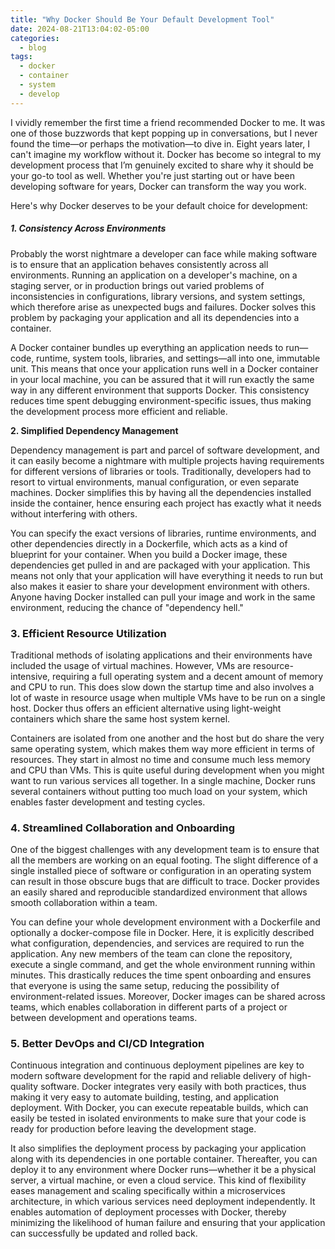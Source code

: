 ```yaml
---
title: "Why Docker Should Be Your Default Development Tool"
date: 2024-08-21T13:04:02-05:00
categories:
  - blog
tags:
  - docker
  - container
  - system
  - develop
---
```


I vividly remember the first time a friend recommended Docker to me. It was one of those buzzwords that kept popping up in conversations, but I never found the time—or perhaps the motivation—to dive in. Eight years later, I can't imagine my workflow without it. Docker has become so integral to my development process that I’m genuinely excited to share why it should be your go-to tool as well. Whether you're just starting out or have been developing software for years, Docker can transform the way you work.

Here's why Docker deserves to be your default choice for development:

##### 1. **Consistency Across Environments**

Probably the worst nightmare a developer can face while making software is to ensure that an application behaves consistently across all environments. Running an application on a developer's machine, on a staging server, or in production brings out varied problems of inconsistencies in configurations, library versions, and system settings, which therefore arise as unexpected bugs and failures. Docker solves this problem by packaging your application and all its dependencies into a container.

A Docker container bundles up everything an application needs to run—code, runtime, system tools, libraries, and settings—all into one, immutable unit. This means that once your application runs well in a Docker container in your local machine, you can be assured that it will run exactly the same way in any different environment that supports Docker. This consistency reduces time spent debugging environment-specific issues, thus making the development process more efficient and reliable.

**2. Simplified Dependency Management**

Dependency management is part and parcel of software development, and it can easily become a nightmare with multiple projects having requirements for different versions of libraries or tools. Traditionally, developers had to resort to virtual environments, manual configuration, or even separate machines. Docker simplifies this by having all the dependencies installed inside the container, hence ensuring each project has exactly what it needs without interfering with others.

You can specify the exact versions of libraries, runtime environments, and other dependencies directly in a Dockerfile, which acts as a kind of blueprint for your container. When you build a Docker image, these dependencies get pulled in and are packaged with your application. This means not only that your application will have everything it needs to run but also makes it easier to share your development environment with others. Anyone having Docker installed can pull your image and work in the same environment, reducing the chance of "dependency hell."

### 3. **Efficient Resource Utilization**

Traditional methods of isolating applications and their environments have included the usage of virtual machines. However, VMs are resource-intensive, requiring a full operating system and a decent amount of memory and CPU to run. This does slow down the startup time and also involves a lot of waste in resource usage when multiple VMs have to be run on a single host. Docker thus offers an efficient alternative using light-weight containers which share the same host system kernel.

Containers are isolated from one another and the host but do share the very same operating system, which makes them way more efficient in terms of resources. They start in almost no time and consume much less memory and CPU than VMs. This is quite useful during development when you might want to run various services all together. In a single machine, Docker runs several containers without putting too much load on your system, which enables faster development and testing cycles.

### 4. **Streamlined Collaboration and Onboarding**

One of the biggest challenges with any development team is to ensure that all the members are working on an equal footing. The slight difference of a single installed piece of software or configuration in an operating system can result in those obscure bugs that are difficult to trace. Docker provides an easily shared and reproducible standardized environment that allows smooth collaboration within a team.

You can define your whole development environment with a Dockerfile and optionally a docker-compose file in Docker. Here, it is explicitly described what configuration, dependencies, and services are required to run the application. Any new members of the team can clone the repository, execute a single command, and get the whole environment running within minutes. This drastically reduces the time spent onboarding and ensures that everyone is using the same setup, reducing the possibility of environment-related issues. Moreover, Docker images can be shared across teams, which enables collaboration in different parts of a project or between development and operations teams.

### 5. **Better DevOps and CI/CD Integration**

Continuous integration and continuous deployment pipelines are key to modern software development for the rapid and reliable delivery of high-quality software. Docker integrates very easily with both practices, thus making it very easy to automate building, testing, and application deployment. With Docker, you can execute repeatable builds, which can easily be tested in isolated environments to make sure that your code is ready for production before leaving the development stage.

It also simplifies the deployment process by packaging your application along with its dependencies in one portable container. Thereafter, you can deploy it to any environment where Docker runs—whether it be a physical server, a virtual machine, or even a cloud service. This kind of flexibility eases management and scaling specifically within a microservices architecture, in which various services need deployment independently. It enables automation of deployment processes with Docker, thereby minimizing the likelihood of human failure and ensuring that your application can successfully be updated and rolled back.